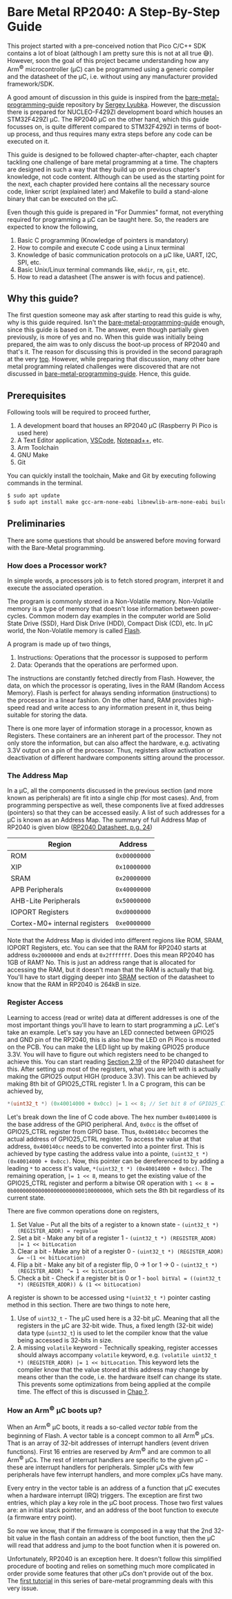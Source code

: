 # Bare Metal RP2040: A Step-By-Step Guide
This project started with a pre-conceived notion that Pico C/C++ SDK contains a lot of bloat (although I am pretty sure this is not at all true :sweat_smile:). However, soon the goal of this project became understanding how any Arm<sup>&copy;</sup> microcontroller (&micro;C) can be programmed using a generic compiler and the datasheet of the &micro;C, i.e. without using any manufacturer provided framework/SDK.

A good amount of discussion in this guide is inspired from the [bare-metal-programming-guide](https://github.com/cpq/bare-metal-programming-guide) repository by [Sergey Lyubka](https://github.com/cpq). However, the discussion there is prepared for NUCLEO-F429ZI development board which houses an STM32F429ZI &micro;C. The RP2040 &micro;C on the other hand, which this guide focusses on, is quite different compared to STM32F429ZI in terms of boot-up process, and thus requires many extra steps before any code can be executed on it.

This guide is designed to be followed chapter-after-chapter, each chapter tackling one challenge of bare metal programming at a time. The chapters are designed in such a way that they build up on previous chapter's knowledge, not code content. Although can be used as the starting point for the next, each chapter provided here contains all the necessary source code, linker script (explained later) and Makefile to build a stand-alone binary that can be executed on the &micro;C.

Even though this guide is prepared in "For Dummies" format, not everything required for programming a &micro;C can be taught here. So, the readers are expected to know the following,
1. Basic C programming (Knowledge of pointers is mandatory)
2. How to compile and execute C code using a Linux terminal
3. Knowledge of basic communication protocols on a &micro;C like, UART, I2C, SPI, etc.
4. Basic Unix/Linux terminal commands like, `mkdir`, `rm`, `git`, etc.
5. How to read a datasheet (The answer is with focus and patience).

## Why this guide?
The first question someone may ask after starting to read this guide is why, why is this guide required. Isn't the [bare-metal-programming-guide](https://github.com/cpq/bare-metal-programming-guide) enough, since this guide is based on it. The answer, even though partially given previously, is more of yes and no. When this guide was initially being prepared, the aim was to only discuss the boot-up process of RP2040 and that's it. The reason for discussing this is provided in the second paragraph at the very [top](#bare-metal-rp2040-a-step-by-step-guide). However, while preparing that discussion, many other bare metal programming related challenges were discovered that are not discussed in [bare-metal-programming-guide](https://github.com/cpq/bare-metal-programming-guide). Hence, this guide.

## Prerequisites
Following tools will be required to proceed further,
1. A development board that houses an RP2040 &micro;C (Raspberry Pi Pico is used here)
2. A Text Editor application, [VSCode](https://code.visualstudio.com/), [Notepad++](https://notepad-plus-plus.org/), etc.
3. Arm Toolchain
4. GNU Make
5. Git

You can quickly install the toolchain, Make and Git by executing following commands in the terminal.
```bash
$ sudo apt update
$ sudo apt install make gcc-arm-none-eabi libnewlib-arm-none-eabi build-essential g++ libstdc++-arm-none-eabi-newlib
```

## Preliminaries
There are some questions that should be answered before moving forward with the Bare-Metal programming.

### How does a Processor work?
In simple words, a processors job is to fetch stored program, interpret it and execute the associated operation.

The program is commonly stored in a Non-Volatile memory. Non-Volatile memory is a type of memory that doesn't lose information between power-cycles. Common modern day examples in the computer world are Solid State Drive (SSD), Hard Disk Drive (HDD), Compact Disk (CD), etc. In &micro;C world, the Non-Volatile memory is called [Flash](https://en.wikipedia.org/wiki/Flash_memory).

A program is made up of two things,
1. Instructions: Operations that the processor is supposed to perform
2. Data: Operands that the operations are performed upon.

The instructions are constantly fetched directly from Flash. However, the data, on which the processor is operating, lives in the RAM (Random Access Memory). Flash is perfect for always sending information (instructions) to the processor in a linear fashion. On the other hand, RAM provides high-speed read and write access to any information present in it, thus being suitable for storing the data.

There is one more layer of information storage in a processor, known as Registers. These containers are an inherent part of the processor. They not only store the information, but can also affect the hardware, e.g. activating 3.3V output on a pin of the processor. Thus, registers allow activation or deactivation of different hardware components sitting around the processor.

### The Address Map
In a &micro;C, all the components discussed in the previous section (and more known as peripherals) are fit into a single chip (for most cases). And, from programming perspective as well, these components live at fixed addresses (pointers) so that they can be accessed easily. A list of such addresses for a &micro;C is known as an Address Map. The summary of full Address Map of RP2040 is given blow ([RP2040 Datasheet, p.g. 24](https://datasheets.raspberrypi.com/rp2040/rp2040-datasheet.pdf#page=25))

| Region                        | Address      |
| ----------------------------- | ------------ |
| ROM                           | `0x00000000` |
| XIP                           | `0x10000000` |
| SRAM                          | `0x20000000` |
| APB Peripherals               | `0x40000000` |
| AHB-Lite Peripherals          | `0x50000000` |
| IOPORT Registers              | `0xd0000000` |
| Cortex-M0+ internal registers | `0xe0000000` |

Note that the Address Map is divided into different regions like ROM, SRAM, IOPORT Registers, etc. You can see that the RAM for RP2040 starts at address `0x20000000` and ends at `0x2fffffff`. Does this mean RP2040 has 1GB of RAM? No. This is just an address range that is allocated for accessing the RAM, but it doesn't mean that the RAM is actually that big. You'll have to start digging deeper into [SRAM](https://datasheets.raspberrypi.com/rp2040/rp2040-datasheet.pdf#page=123) section of the datasheet to know that the RAM in RP2040 is 264kB in size.

### Register Access
Learning to access (read or write) data at different addresses is one of the most important things you'll have to learn to start programming a &micro;C. Let's take an example. Let's say you have an LED connected between GPIO25 and GND pin of the RP2040, this is also how the LED on Pi Pico is mounted on the PCB. You can make the LED light up by making GPIO25 produce 3.3V. You will have to figure out which registers need to be changed to achieve this. You can start reading [Section 2.19](https://datasheets.raspberrypi.com/rp2040/rp2040-datasheet.pdf#page=237) of the RP2040 datasheet for this. After setting up most of the registers, what you are left with is actually making the GPIO25 output HIGH (produce 3.3V). This can be achieved by making 8th bit of GPIO25_CTRL register 1. In a C program, this can be achieved by,
```C
*(uint32_t *) (0x40014000 + 0x0cc) |= 1 << 8; // Set bit 8 of GPIO25_CTRL register
```
Let's break down the line of C code above. The hex number `0x40014000` is the base address of the GPIO peripheral. And, `0x0cc` is the offset of GPIO25_CTRL register from GPIO base. Thus, `0x400140cc` becomes the actual address of GPIO25_CTRL register. To access the value at that address, `0x400140cc` needs to be converted into a pointer first. This is achieved by type casting the address value into a pointe, `(uint32_t *) (0x40014000 + 0x0cc)`. Now, this pointer can be dereferenced to by adding a leading `*` to access it's value, `*(uint32_t *) (0x40014000 + 0x0cc)`. The remaining operation, `|= 1 << 8`, means to get the existing value of the GPIO25_CTRL register and perform a bitwise OR operation with `1 << 8 = 0b00000000000000000000000100000000`, which sets the 8th bit regardless of its current state.

There are five common operations done on registers,
1. Set Value - Put all the bits of a register to a known state - `(uint32_t *) (REGISTER_ADDR) = regValue`
2. Set a bit - Make any bit of a register 1 - `(uint32_t *) (REGISTER_ADDR) |= 1 << bitLocation`
3. Clear a bit - Make any bit of a register 0 - `(uint32_t *) (REGISTER_ADDR) &= ~(1 << bitLocation)`
4. Flip a bit - Make any bit of a register flip, 0 -> 1 or 1 -> 0 - `(uint32_t *) (REGISTER_ADDR) ^= 1 << bitLocation`
5. Check a bit - Check if a register bit is 0 or 1 - `bool bitVal = ((uint32_t *) (REGISTER_ADDR)) & (1 << bitLocation)`

A register is shown to be accessed using `*(uint32_t *)` pointer casting method in this section. There are two things to note here,
1. Use of `uint32_t` - The &micro;C used here is a 32-bit &micro;C. Meaning that all the registers in the &micro;C are 32-bit wide. Thus, a fixed length (32-bit wide) data type (`uint32_t`) is used to let the compiler know that the value being accessed is 32-bits in size.
2. A missing `volatile` keyword - Technically speaking, register accesses should always accompany `volatile` keyword, e.g. `(volatile uint32_t *) (REGISTER_ADDR) |= 1 << bitLocation`. This keyword lets the compiler know that the value stored at this address may change by means other than the code, i.e. the hardware itself can change its state. This prevents some optimizations from being applied at the compile time. The effect of this is discussed in [Chap ?](./unknown_codeOptimizations/).

### How an Arm<sup>&copy;</sup> &micro;C boots up?
When an Arm<sup>&copy;</sup> &micro;C boots, it reads a so-called *vector table* from the beginning of Flash. A vector table is a concept common to all Arm<sup>&copy;</sup> &micro;Cs. That is an array of 32-bit addresses of interrupt handlers (event driven functions). First 16 entries are reserved by Arm<sup>&copy;</sup> and are common to all Arm<sup>&copy;</sup> &micro;Cs. The rest of interrupt handlers are specific to the given &micro;C - these are interrupt handlers for peripherals. Simpler &micro;Cs with few peripherals have few interrupt handlers, and more complex &micro;Cs have many.

Every entry in the vector table is an address of a function that &micro;C executes when a hardware interrupt (IRQ) triggers. The exception are first two entries, which play a key role in the &micro;C boot process. Those two first values are: an initial stack pointer, and an address of the boot function to execute (a firmware entry point).

So now we know, that if the firmware is composed in a way that the 2nd 32-bit value in the flash contain an address of the boot function, then the &micro;C will read that address and jump to the boot function when it is powered on.

Unfortunately, RP2040 is an exception here. It doesn't follow this simplified procedure of booting and relies on something much more complicated in order provide some features that other &micro;Cs don't provide out of the box. The [first tutorial](./01_bootupBlinky/README.md) in this series of bare-metal programming deals with this very issue.